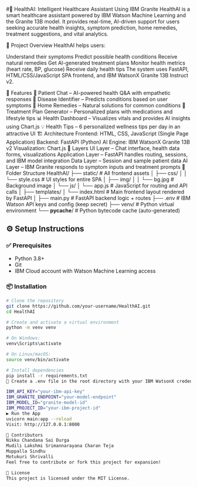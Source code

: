 #🧠 HealthAI: Intelligent Healthcare Assistant Using IBM Granite
HealthAI is a smart healthcare assistant powered by IBM Watson Machine Learning and the Granite 13B model. It provides real-time, AI-driven support for users seeking accurate health insights, symptom prediction, home remedies, treatment suggestions, and vital analytics.

🎯 Project Overview
HealthAI helps users:

Understand their symptoms
Predict possible health conditions
Receive natural remedies
Get AI-generated treatment plans
Monitor health metrics (heart rate, BP, glucose)
Receive daily health tips
The system uses FastAPI, HTML/CSS/JavaScript SPA frontend, and IBM WatsonX Granite 13B Instruct v2.

🧩 Features
💬 Patient Chat – AI-powered health Q&A with empathetic responses
🧪 Disease Identifier – Predicts conditions based on user symptoms
🌿 Home Remedies – Natural solutions for common conditions
💊 Treatment Plan Generator – Personalized plans with medications and lifestyle tips
📊 Health Dashboard – Visualizes vitals and provides AI insights using Chart.js
💡 Health Tips – 6 personalized wellness tips per day in an attractive UI
🏗️ Architecture
Frontend: HTML, CSS, JavaScript (Single Page Application)
Backend: FastAPI (Python)
AI Engine: IBM WatsonX Granite 13B v2
Visualization: Chart.js
🔄 Layers
UI Layer – Chat interface, health data forms, visualizations
Application Layer – FastAPI handles routing, sessions, and IBM model integration
Data Layer – Session and sample patient data
AI Layer – IBM Granite responds to symptom inputs and treatment prompts
📁 Folder Structure
HealthAI/
├── static/                      # All frontend assets
│   ├── css/
│   │   └── style.css            # UI styles for entire SPA
│   ├── img/
│   │   └── bg.jpg               # Background image
│   └── js/
│       └── app.js              # JavaScript for routing and API calls
│
├── templates/
│   └── index.html              # Main frontend layout rendered by FastAPI
│
├── main.py                     # FastAPI backend logic + routes
├── .env                        # IBM Watson API keys and config (keep secret)
├── venv/                       # Python virtual environment
└── __pycache__/                # Python bytecode cache (auto-generated)


## ⚙️ Setup Instructions

### ✅ Prerequisites

- Python 3.8+
- Git
- IBM Cloud account with Watson Machine Learning access

### 📦 Installation

```bash
# Clone the repository
git clone https://github.com/your-username/HealthAI.git
cd HealthAI

# Create and activate a virtual environment
python -m venv venv

# On Windows:
venv\Scripts\activate

# On Linux/macOS:
source venv/bin/activate

# Install dependencies
pip install -r requirements.txt
📌 Create a .env file in the root directory with your IBM WatsonX credentials:

IBM_API_KEY="your-ibm-api-key"
IBM_GRANITE_ENDPOINT="your-model-endpoint"
IBM_MODEL_ID="granite-model-id"
IBM_PROJECT_ID="your-ibm-project-id"
▶️ Run the App
uvicorn main:app --reload
Visit: http://127.0.0.1:8000

👥 Contributors
Nikku Chandana Sai Durga
Mudili Lakshmi Srimannarayana Charan Teja
Muppalla Sindhu
Motukuri Shrivalli
Feel free to contribute or fork this project for expansion!

📄 License
This project is licensed under the MIT License.
